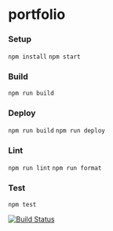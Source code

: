 # portfolio

### Setup
`npm install`
`npm start`

### Build
`npm run build`

### Deploy
`npm run build`
`npm run deploy`

### Lint
`npm run lint`
`npm run format`

### Test
`npm test`

[![Build Status](https://github.com/parkjmjohn/portfolio/workflows/ci.yml/badge.svg)](https://github.com/parkjmjohn/portfolio/actions)